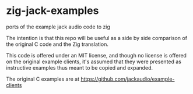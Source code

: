 # zig-jack-examples
ports of the example jack audio code to zig

The intention is that this repo will be useful as a side by side comparison of
the original C code and the Zig translation.

This code is offered under an MIT license, and though no license is offered on
the original example clients, it's assumed that they were presented as
instructive examples thus meant to be copied and expanded.

The original C examples are at https://github.com/jackaudio/example-clients
